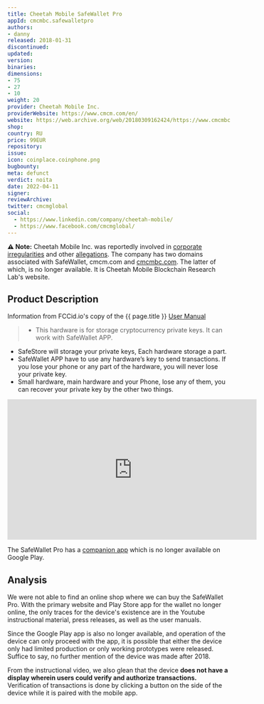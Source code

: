 ```yaml
---
title: Cheetah Mobile SafeWallet Pro
appId: cmcmbc.safewalletpro
authors:
- danny
released: 2018-01-31
discontinued: 
updated: 
version: 
binaries: 
dimensions: 
- 75
- 27 
- 10
weight: 20
provider: Cheetah Mobile Inc.
providerWebsite: https://www.cmcm.com/en/
website: https://web.archive.org/web/20180309162424/https://www.cmcmbc.com/en-us/
shop: 
country: RU
price: 99EUR
repository: 
issue: 
icon: coinplace.coinphone.png
bugbounty: 
meta: defunct
verdict: noita
date: 2022-04-11
signer: 
reviewArchive: 
twitter: cmcmglobal
social:
  - https://www.linkedin.com/company/cheetah-mobile/
  - https://www.facebook.com/cmcmglobal/
---
```


**⚠️ Note:** Cheetah Mobile Inc. was reportedly involved in [corporate irregularities](https://finance.yahoo.com/news/prescience-point-claims-cheetah-mobile-134910547.html) and other [allegations](https://www.buzzfeednews.com/article/craigsilverman/android-apps-cheetah-mobile-kika-kochava-ad-fraud). The company has two domains associated with SafeWallet, cmcm.com and [cmcmbc.com](https://web.archive.org/web/20180309162424/https://www.cmcmbc.com/en-us/). The latter of which, is no longer available. It is Cheetah Mobile Blockchain Research Lab's website.

## Product Description

Information from FCCid.io's copy of the {{ page.title }} [User Manual](https://fccid.io/2AP8P-CMSW/User-Manual/user-manual-3902395)

> - This hardware is for storage cryptocurrency private keys. It can work with SafeWallet APP.
- SafeStore will storage your private keys, Each hardware storage a part.
- SafeWallet APP have to use any hardware’s key to send transactions. If you lose your phone or any part of the hardware, you will never lose your private key.
- Small hardware, main hardware and your Phone, lose any of them, you can recover your private key by the other two things.

<iframe width="560" height="315" src="https://www.youtube.com/embed/JAuTbccPRVc" title="YouTube video player" frameborder="0" allow="accelerometer; autoplay; clipboard-write; encrypted-media; gyroscope; picture-in-picture" allowfullscreen></iframe><br />

The SafeWallet Pro has a [companion app](https://web.archive.org/web/20180131145917/https://play.google.com/store/apps/details?id=com.cmcm.blockchain.bitcoin.ethereum.safewallet) which is no longer available on Google Play.

## Analysis

We were not able to find an online shop where we can buy the SafeWallet Pro. With the primary website and Play Store app for the wallet no longer online, the only traces for the device's existence are in the Youtube instructional material, press releases, as well as the user manuals. 

Since the Google Play app is also no longer available, and operation of the device can only proceed with the app, it is possible that either the device only had limited production or only working prototypes were released. Suffice to say, no further mention of the device was made after 2018. 

From the instructional video, we also glean that the device **does not have a display wherein users could verify and authorize transactions.** Verification of transactions is done by clicking a button on the side of the device while it is paired with the mobile app. 

 